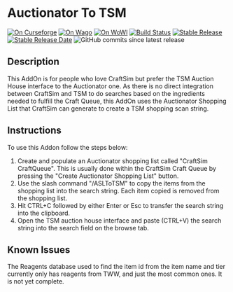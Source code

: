 # Auctionator To TSM

[![On Curseforge](https://img.shields.io/badge/download-Curseforge-orange)](https://www.curseforge.com/wow/addons/asltotsm)
[![On Wago](https://img.shields.io/badge/download-Wago-orange)](https://addons.wago.io/addons/asltotsm/)
[![On WoWI](https://img.shields.io/badge/download-WoWI-orange)](https://www.wowinterface.com/downloads/info26919-AuctionatortoTSM.html)
[![Build Status](https://github.com/ChildOf1970/AuctionatorToTSM/actions/workflows/release.yaml/badge.svg)](https://github.com/ChildOf1970/AuctionatorToTSM/actions/workflows/release.yaml)
[![Stable Release](https://img.shields.io/github/v/release/ChildOf1970/AuctionatorToTSM?logo=github&label=Stable)](https://github.com/ChildOf1970/AuctionatorToTSM/releases)
[![Stable Release Date](https://img.shields.io/github/release-date/ChildOf1970/AuctionatorToTSM?logo=github&label=Released&cacheSeconds=600)](https://github.com/ChildOf1970/AuctionatorToTSM/releases)
![GitHub commits since latest release](https://img.shields.io/github/commits-since/m/ChildOf1970/AuctionatorToTSM/latest?logo=github)

## Description

This AddOn is for people who love CraftSim but prefer the TSM Auction House interface to the Auctionator one.  As there is no direct integration between CraftSim and TSM to do searches based on the ingredients needed to fulfill the Craft Queue, this AddOn uses the Auctionator Shopping List that CraftSim can generate to create a TSM shopping scan string.

## Instructions

To use this Addon follow the steps below:

1. Create and populate an Auctionator shopping list called "CraftSim CraftQueue".  This is usually done within the CraftSim Craft Queue by pressing the "Create Auctionator Shopping List" button.
2. Use the slash command "/ASLToTSM" to copy the items from the shopping list into the search string. Each item copied is removed from the shopping list.
3. Hit CTRL+C followed by either Enter or Esc to transfer the search string into the clipboard.
4. Open the TSM auction house interface and paste (CTRL+V) the search string into the search field on the browse tab.

## Known Issues

The Reagents database used to find the item id from the item name and tier currently only has reagents from TWW, and just the most common ones. It is not yet complete.
